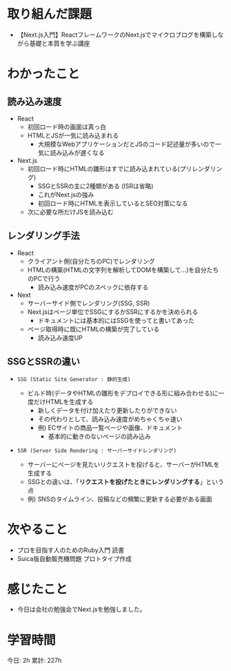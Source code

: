 # 取り組んだ課題 
+ 【Next.js入門】ReactフレームワークのNext.jsでマイクロブログを構築しながら基礎と本質を学ぶ講座
# わかったこと   
## 読み込み速度
+ React
    + 初回ロード時の画面は真っ白
    + HTMLとJSが一気に読み込まれる
        + 大規模なWebアプリケーションだとJSのコード記述量が多いので一気に読み込みが遅くなる
+ Next.js
    + 初回ロード時にHTMLの雛形はすでに読み込まれている(プリレンダリング)
        + SSGとSSRの主に2種類がある (ISRは省略)
        + これがNext.jsの強み
        + 初回ロード時にHTMLを表示しているとSEO対策になる
    + 次に必要な所だけJSを読み込む

## レンダリング手法
+ React
    + クライアント側(自分たちのPC)でレンダリング
    + HTMLの構築(HTMLの文字列を解析してDOMを構築して...)を自分たちのPCで行う
        + 読み込み速度がPCのスペックに依存する
+ Next
    + サーバーサイド側でレンダリング(SSG, SSR)
    + Next.jsはページ単位でSSGにするかSSRにするかを決められる
        + ドキュメントには基本的にはSSGを使ってと書いてあった
    + ページ取得時に既にHTMLの構築が完了している
        + 読み込み速度UP

## SSGとSSRの違い
+ `SSG (Static Site Generator : 静的生成)`
    + ビルド時(データやHTMLの雛形をデプロイできる形に組み合わせる)に一度だけHTMLを生成する
        + 新しくデータを付け加えたり更新したりができない
        + その代わりとして、読み込み速度がめちゃくちゃ速い
        + 例) ECサイトの商品一覧ページや画像、ドキュメント
            + 基本的に動きのないページの読み込み

+ `SSR (Server Side Rendering : サーバーサイドレンダリング)`
    + サーバーにページを見たいリクエストを投げると、サーバーがHTMLを生成する
    + SSGとの違いは、「**リクエストを投げたときにレンダリングする**」という点
    + 例) SNSのタイムライン、投稿などの頻繁に更新する必要がある画面
# 次やること
+ プロを目指す人のためのRuby入門 読書 
+ Suica版自動販売機問題 プロトタイプ作成
# 感じたこと
+ 今日は会社の勉強会でNext.jsを勉強しました。
# 学習時間  
今日: 2h 
累計: 227h 

